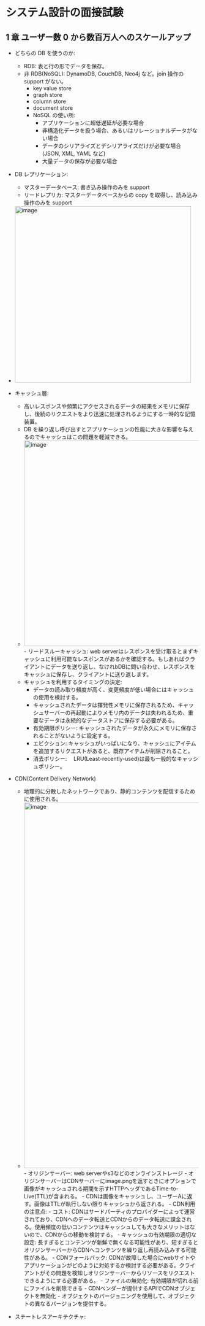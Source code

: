 # システム設計の面接試験

## 1 章 ユーザー数 0 から数百万人へのスケールアップ

- どちらの DB を使うのか:
  - RDB: 表と行の形でデータを保存。
  - 非 RDB(NoSQL): DynamoDB, CouchDB, Neo4j など。join 操作の support がない。
    - key value store
    - graph store
    - column store
    - document store
    - NoSQL の使い所:
      - アプリケーションに超低遅延が必要な場合
      - 非構造化データを扱う場合、あるいはリレーショナルデータがない場合
      - データのシリアライズとデシリアライズだけが必要な場合(JSON, XML, YAML など)
      - 大量データの保存が必要な場合
- DB レプリケーション:

  - マスターデータベース: 書き込み操作のみを support
  - リードレプリカ: マスターデータベースからの copy を取得し、読み込み操作のみを support

- <img width="460" alt="image" src="https://github.com/yoshikikasama/system/assets/61643054/bb7d911a-02ba-4748-b759-b80292221194">

- キャッシュ層:
  - 高いレスポンスや頻繁にアクセスされるデータの結果をメモリに保存し、後続のリクエストをより迅速に処理されるようにする一時的な記憶装置。
  - DB を繰り返し呼び出すとアプリケーションの性能に大きな影響を与えるのでキャッシュはこの問題を軽減できる。
  - <img width="536" alt="image" src="https://github.com/yoshikikasama/system/assets/61643054/edb1ac86-7a96-4ba1-9a12-e7d0cc508816">
    - リードスルーキャッシュ: web serverはレスポンスを受け取るとまずキャッシュに利用可能なレスポンスがあるかを確認する。もしあればクライアントにデータを送り返し、なけれbDBに問い合わせ、レスポンスをキャッシュに保存し、クライアントに送り返します。
  - キャッシュを利用するタイミングの決定:
    - データの読み取り頻度が高く、変更頻度が低い場合にはキャッシュの使用を検討する。
    - キャッシュされたデータは揮発性メモリに保存されるため、キャッシュサーバーの再起動によりメモリ内のデータは失われるため、重要なデータは永続的なデータストアに保存する必要がある。
    - 有効期限ポリシー: キャッシュされたデータが永久にメモリに保存されることがないように設定する。
    - エビクション: キャッシュがいっぱいになり、キャッシュにアイテムを追加するリクエストがあると、既存アイテムが削除されること。
    - 消去ポリシー:　 LRU(Least-recently-used)は最も一般的なキャッシュポリシー。
- CDN(Content Delivery Network)

  - 地理的に分散したネットワークであり、静的コンテンツを配信するために使用される。
  - <img width="953" alt="image" src="https://github.com/yoshikikasama/system/assets/61643054/854996ad-1d30-45fa-beec-f4fb1fa940e1">
    - オリジンサーバー: web serverやs3などのオンラインストレージ
    - オリジンサーバーはCDNサーバーにimage.pngを返すときにオプションで画像がキャッシュされる期間を示すHTTPヘッダであるTime-to-Live(TTL)が含まれる。
    - CDNは画像をキャッシュし、ユーザーAに返す。画像はTTLが執行しない限りキャッシュから返される。
    - CDN利用の注意点:
      - コスト: CDNはサードパーティのプロバイダーによって運営されており、CDNへのデータ転送とCDNからのデータ転送に課金される。使用頻度の低いコンテンツはキャッシュしても大きなメリットはないので、CDNからの移動を検討する。
      - キャッシュの有効期限の適切な設定: 長すぎるとコンテンツが新鮮で無くなる可能性があり、短すぎるとオリジンサーバーからCDNへコンテンツを繰り返し再読み込みする可能性がある。
      - CDNフォールバック: CDNが故障した場合にwebサイトやアプリケーションがどのように対処するか検討する必要がある。クライアントがその問題を検知しオリジンサーバーからリソースをリクエストできるようにする必要がある。
      - ファイルの無効化: 有効期限が切れる前にファイルを削除できる
        - CDNベンダーが提供するAPIでCDNオブジェクトを無効化
        - オブジェクトのバージョニングを使用して、オブジェクトの異なるバージョンを提供する。

- ステートレスアーキテクチャ:
